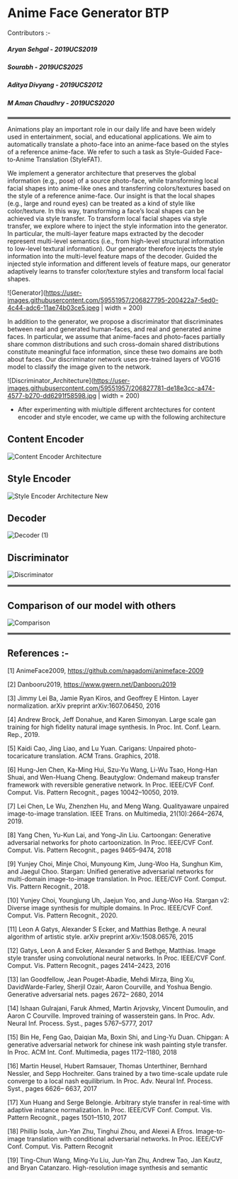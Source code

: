 # Anime Face Generator BTP

Contributors :-

##### Aryan Sehgal    - 2019UCS2019

##### Sourabh         - 2019UCS2025

##### Aditya Divyang  - 2019UCS2012

##### M Aman Chaudhry - 2019UCS2020

<hr style="border:2px solid gray">

Animations play an important role in our daily life and have been widely used in entertainment, social, and educational applications. We aim to automatically translate a photo-face into an anime-face based on the styles of a reference anime-face. We refer to such a task as Style-Guided Face-to-Anime Translation (StyleFAT). 

We implement a generator architecture that preserves the global information (e.g., pose) of a source photo-face, while transforming local facial shapes into anime-like ones and transferring colors/textures based on the style of a reference anime-face. Our insight is that the local shapes (e.g., large and round eyes) can be treated as a kind of style like color/texture. In this way, transforming a face’s local shapes can be achieved via style transfer. To transform local facial shapes via style transfer, we explore where to inject the style information into the generator. In particular, the multi-layer feature maps extracted by the decoder represent multi-level semantics (i.e., from high-level structural information to low-level textural information). Our generator therefore injects the style information into the multi-level feature maps of the decoder. Guided the injected style information and different levels of feature maps, our generator adaptively learns to transfer color/texture styles and transform local facial shapes.


![Generator](https://user-images.githubusercontent.com/59551957/206827795-200422a7-5ed0-4c44-adc6-11ae74b03ce5.jpeg | width = 200)


In addition to the generator, we propose a discriminator that discriminates between real and generated human-faces, and real and generated anime faces. In particular, we assume that anime-faces and photo-faces partially share common distributions and such cross-domain shared distributions constitute meaningful face information, since these two domains are both about faces. Our discriminator network uses pre-trained layers of VGG16 model to classify the image given to the network.

![Discriminator_Architecture](https://user-images.githubusercontent.com/59551957/206827781-de18e3cc-a474-4577-b270-dd6291f58598.jpg | width = 200)

* After experimenting with miultiple different archtectures for content encoder and style encoder, we came up with the following architecture 

## Content Encoder


![Content Encoder Architecture](https://user-images.githubusercontent.com/59551957/192975797-40b524a5-e017-421c-bfb6-d6c3ccff77b8.jpeg)


## Style Encoder


![Style Encoder Architecture New](https://user-images.githubusercontent.com/59551957/192975853-59b43434-1c4a-46c5-bf88-651c42b7c552.jpeg)


## Decoder


![Decoder (1)](https://user-images.githubusercontent.com/59551957/206827890-614e946d-4f55-4514-9d6a-3da15b6c4a86.jpg)


## Discriminator


![Discriminator](https://user-images.githubusercontent.com/59551957/206827911-78dedaec-2556-47d8-90f1-08f0128d459d.jpg)


<hr style="border:2px solid gray">

## Comparison of our model with others


![Comparison](https://user-images.githubusercontent.com/59551957/206827942-88a1b453-6235-40e4-b560-f9a33c249c0b.jpg)


<hr style="border:2px solid gray">

## References :-

[1] AnimeFace2009, https://github.com/nagadomi/animeface-2009

[2] Danbooru2019, https://www.gwern.net/Danbooru2019

[3] Jimmy Lei Ba, Jamie Ryan Kiros, and Geoffrey E Hinton. Layer
normalization. arXiv preprint arXiv:1607.06450, 2016

[4] Andrew Brock, Jeff Donahue, and Karen Simonyan. Large scale gan
training for high fidelity natural image synthesis. In Proc. Int. Conf. Learn.
Rep., 2019.

[5] Kaidi Cao, Jing Liao, and Lu Yuan. Carigans: Unpaired photo-tocaricature
translation. ACM Trans. Graphics, 2018.

[6] Hung-Jen Chen, Ka-Ming Hui, Szu-Yu Wang, Li-Wu Tsao, Hong-Han
Shuai, and Wen-Huang Cheng. Beautyglow: Ondemand makeup transfer
framework with reversible generative network. In Proc. IEEE/CVF Conf.
Comput. Vis. Pattern Recognit., pages 10042–10050, 2019.

[7] Lei Chen, Le Wu, Zhenzhen Hu, and Meng Wang. Qualityaware unpaired
image-to-image translation. IEEE Trans. on Multimedia, 21(10):2664–2674,
2019.

[8] Yang Chen, Yu-Kun Lai, and Yong-Jin Liu. Cartoongan: Generative
adversarial networks for photo cartoonization. In Proc. IEEE/CVF Conf.
Comput. Vis. Pattern Recognit., pages 9465–9474, 2018

[9] Yunjey Choi, Minje Choi, Munyoung Kim, Jung-Woo Ha, Sunghun
Kim, and Jaegul Choo. Stargan: Unified generative adversarial networks for
multi-domain image-to-image translation. In Proc. IEEE/CVF Conf. Comput.
Vis. Pattern Recognit., 2018.

[10] Yunjey Choi, Youngjung Uh, Jaejun Yoo, and Jung-Woo Ha. Stargan
v2: Diverse image synthesis for multiple domains. In Proc. IEEE/CVF Conf.
Comput. Vis. Pattern Recognit., 2020.

[11] Leon A Gatys, Alexander S Ecker, and Matthias Bethge. A neural
algorithm of artistic style. arXiv preprint arXiv:1508.06576, 2015

[12] Gatys, Leon A and Ecker, Alexander S and Bethge, Matthias. Image
style transfer using convolutional neural networks. In Proc. IEEE/CVF Conf.
Comput. Vis. Pattern Recognit., pages 2414–2423, 2016

[13] Ian Goodfellow, Jean Pouget-Abadie, Mehdi Mirza, Bing Xu,
DavidWarde-Farley, Sherjil Ozair, Aaron Courville, and Yoshua Bengio.
Generative adversarial nets. pages 2672– 2680, 2014

[14] Ishaan Gulrajani, Faruk Ahmed, Martin Arjovsky, Vincent Dumoulin,
and Aaron C Courville. Improved training of wasserstein gans. In Proc. Adv.
Neural Inf. Process. Syst., pages 5767–5777, 2017

[15] Bin He, Feng Gao, Daiqian Ma, Boxin Shi, and Ling-Yu Duan. Chipgan:
A generative adversarial network for chinese ink wash painting style transfer.
In Proc. ACM Int. Conf. Multimedia, pages 1172–1180, 2018

[16] Martin Heusel, Hubert Ramsauer, Thomas Unterthiner, Bernhard
Nessler, and Sepp Hochreiter. Gans trained by a two time-scale update rule
converge to a local nash equilibrium. In Proc. Adv. Neural Inf. Process.
Syst., pages 6626– 6637, 2017

[17] Xun Huang and Serge Belongie. Arbitrary style transfer in real-time
with adaptive instance normalization. In Proc. IEEE/CVF Conf. Comput.
Vis. Pattern Recognit., pages 1501–1510, 2017

[18] Phillip Isola, Jun-Yan Zhu, Tinghui Zhou, and Alexei A Efros.
Image-to-image translation with conditional adversarial networks. In Proc.
IEEE/CVF Conf. Comput. Vis. Pattern Recognit

[19] Ting-Chun Wang, Ming-Yu Liu, Jun-Yan Zhu, Andrew Tao, Jan
Kautz, and Bryan Catanzaro. High-resolution image synthesis and semantic
